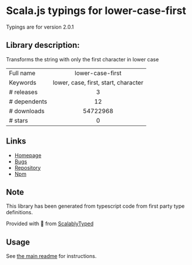 
# Scala.js typings for lower-case-first

Typings are for version 2.0.1

## Library description:
Transforms the string with only the first character in lower case

|                    |                 |
| ------------------ | :-------------: |
| Full name          | lower-case-first |
| Keywords           | lower, case, first, start, character |
| # releases         | 3 |
| # dependents       | 12 |
| # downloads        | 54722968 |
| # stars            | 0 |

## Links
- [Homepage](https://github.com/blakeembrey/change-case/tree/master/packages/lower-case-first#readme)
- [Bugs](https://github.com/blakeembrey/change-case/issues)
- [Repository](https://github.com/blakeembrey/change-case)
- [Npm](https://www.npmjs.com/package/lower-case-first)
    


## Note
This library has been generated from typescript code from first party type definitions.

Provided with :purple_heart: from [ScalablyTyped](https://github.com/oyvindberg/ScalablyTyped)

## Usage
See [the main readme](../../readme.md) for instructions.


